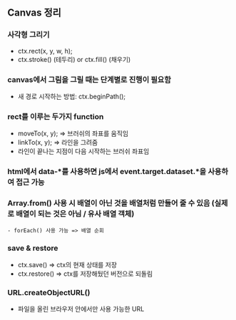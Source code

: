 ## Canvas 정리

### 사각형 그리기

- ctx.rect(x, y, w, h);
- ctx.stroke() (테두리) or ctx.fill() (채우기)

### canvas에서 그림을 그릴 때는 단계별로 진행이 필요함

- 새 경로 시작하는 방법: ctx.beginPath();

### rect를 이루는 두가지 function

- moveTo(x, y); => 브러쉬의 좌표를 움직임
- linkTo(x, y); => 라인을 그려줌
- 라인이 끝나는 지점이 다음 시작하는 브러쉬 좌표임

### html에서 data-\*를 사용하면 js에서 event.target.dataset.\*을 사용하여 접근 가능

### Array.from() 사용 시 배열이 아닌 것을 배열처럼 만들어 줄 수 있음 (실제로 배열이 되는 것은 아님 / 유사 배열 객체)

    - forEach() 사용 가능 => 배열 순회

### save & restore

- ctx.save() => ctx의 현재 상태를 저장
- ctx.restore() => ctx를 저장해뒀던 버전으로 되돌림

### URL.createObjectURL()

- 파일을 올린 브라우저 안에서만 사용 가능한 URL
